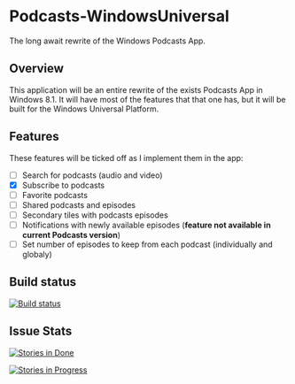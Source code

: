 # Podcasts-WindowsUniversal
The long await rewrite of the Windows Podcasts App.

## Overview
This application will be an entire rewrite of the exists Podcasts App in Windows 8.1. It will have most of the features that that one has, but it will be built for the Windows Universal Platform.

## Features
These features will be ticked off as I implement them in the app:
* [ ] Search for podcasts (audio and video)
* [X] Subscribe to podcasts
* [ ] Favorite podcasts
* [ ] Shared podcasts and episodes
* [ ] Secondary tiles with podcasts episodes
* [ ] Notifications with newly available episodes (**feature not available in current Podcasts version**)
* [ ] Set number of episodes to keep from each podcast (individually and globaly)

## Build status
[![Build status](https://ci.appveyor.com/api/projects/status/4cdjy9o9jijx49nq?svg=true)](https://ci.appveyor.com/project/robertiagar/podcasts-windowsuniversal)

## Issue Stats
[![Stories in Done](https://badge.waffle.io/Solocast/solocast-clients.svg?label=done&title=Done)](http://waffle.io/Solocast/solocast-clients)

[![Stories in Progress](https://badge.waffle.io/Solocast/solocast-clients.svg?label=in%20progress&title=In%20Progress)](http://waffle.io/Solocast/solocast-clients)


